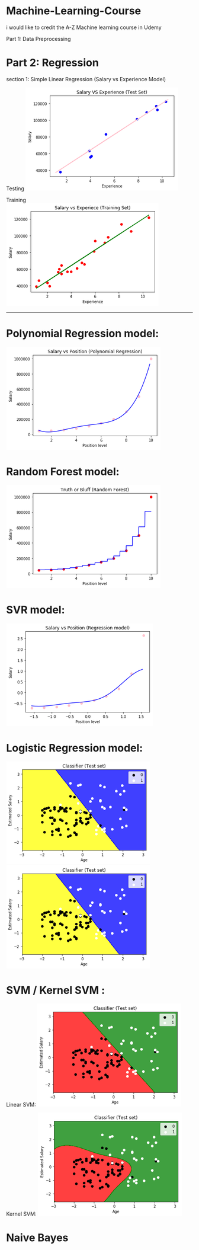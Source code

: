 # Machine-Learning-Course
i would like to credit the A-Z Machine learning course in Udemy 

Part 1: Data Preprocessing 

# Part 2: Regression 
  section 1: Simple Linear Regression (Salary vs Experience Model)
 
 Testing
    <img src="https://github.com/mishaelran/Machine-Learning-Course/blob/master/2Simple_Linear_Regression/Salary%20Vs%20Experience%20testing%20set.png">
    
Training    
    <img src="https://github.com/mishaelran/Machine-Learning-Course/blob/master/2Simple_Linear_Regression/Salary%20Vs%20Experience%20training%20set.png">
    

---------------------------------------------------------------------------------------------------------------

# Polynomial Regression model: 

<img src=https://github.com/mishaelran/Machine-Learning-Course/blob/master/Polynomial_Regression/X_grid_4dim_polyregression.png>

# Random Forest model:

<img src=https://github.com/mishaelran/Machine-Learning-Course/blob/master/Random_Forest_Regression/Random_Forest.png>

# SVR model:

<img src=https://github.com/mishaelran/Machine-Learning-Course/blob/master/SVR/SVRIMAGE.png>

# Logistic Regression model: 

<img src=https://github.com/mishaelran/Machine-Learning-Course/blob/master/Logistic_Regression/test%20set.png>

<img src=https://github.com/mishaelran/Machine-Learning-Course/blob/master/Logistic_Regression/test%20set.png>

# SVM / Kernel SVM : 

Linear SVM:
<img src=https://github.com/mishaelran/Machine-Learning-Course/blob/master/SVM/linear%20clissifier%20SVM.png>

Kernel SVM:
<img src=https://github.com/mishaelran/Machine-Learning-Course/blob/master/SVM/gauss%20line.png>

# Naive Bayes

